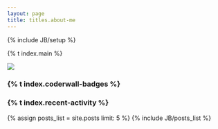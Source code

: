 ```yaml
---
layout: page
title: titles.about-me
---
```

{% include JB/setup %}

<p>{% t index.main %}</p>
<p><img src="http://2.gravatar.com/avatar/5cac784a074b86d771fe768274f6860c?size=300px" class="picture"></p>

### {% t index.coderwall-badges %}
<ul id="coderwall" class="coderwall"> </ul>

### {% t index.recent-activity %}
{% assign posts_list = site.posts limit: 5 %}
{% include JB/posts_list %}